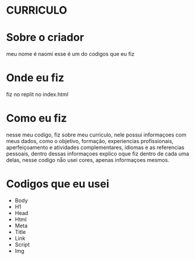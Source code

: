 # CURRICULO
# Sobre o criador 
meu nome é naomi esse é um do codigos que eu fiz

# Onde eu fiz
fiz no replit no index.html 

# Como eu fiz
nesse meu codigo, fiz sobre meu curriculo, nele possui informaçoes com meus dados, como o objetivo, formação, experiencias profissionais, aperfeiçoamento e atividades complementares, idiomas e as referencias pessoais, dentro dessas informaçoes explico oque fiz dentro de cada uma delas, nesse codigo nẫo usei cores, apenas informaçoes mesmos.

# Codigos que eu usei
* Body
* H1
* Head
* Html
* Meta
* Title
* Link
* Script
* Img

